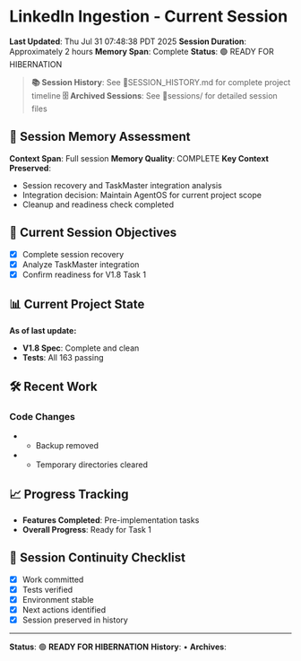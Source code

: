 # LinkedIn Ingestion - Current Session
**Last Updated**: Thu Jul 31 07:48:38 PDT 2025
**Session Duration**: Approximately 2 hours
**Memory Span**: Complete
**Status**: 🟢 READY FOR HIBERNATION

> **📚 Session History**: See SESSION_HISTORY.md for complete project timeline
> **🗄️ Archived Sessions**: See sessions/ for detailed session files

## 🧠 **Session Memory Assessment**
**Context Span**: Full session
**Memory Quality**: COMPLETE
**Key Context Preserved**:
- Session recovery and TaskMaster integration analysis
- Integration decision: Maintain AgentOS for current project scope
- Cleanup and readiness check completed

## 🎯 **Current Session Objectives**
- [x] Complete session recovery
- [x] Analyze TaskMaster integration
- [x] Confirm readiness for V1.8 Task 1

## 📊 **Current Project State**
**As of last update:**
- **V1.8 Spec**: Complete and clean
- **Tests**: All 163 passing

## 🛠️ **Recent Work**

### Code Changes
-  - Backup removed
-  - Temporary directories cleared

## 📈 **Progress Tracking**
- **Features Completed**: Pre-implementation tasks
- **Overall Progress**: Ready for Task 1

## 🔄 **Session Continuity Checklist**
- [x] Work committed
- [x] Tests verified
- [x] Environment stable
- [x] Next actions identified
- [x] Session preserved in history

---
**Status**: 🟢 **READY FOR HIBERNATION**
**History**:  • **Archives**: 

